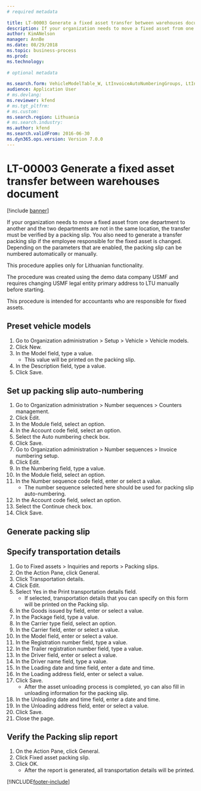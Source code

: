 ```yaml
--- 
# required metadata 
 
title: LT-00003 Generate a fixed asset transfer between warehouses document
description: If your organization needs to move a fixed asset from one department to another and the two departments are not in the same location, the transfer must be verified by a packing slip. 
author: KimANelson
manager: AnnBe 
ms.date: 08/29/2018
ms.topic: business-process 
ms.prod:  
ms.technology:  
 
# optional metadata 
 
ms.search.form: VehicleModelTable_W, LtInvoiceAutoNumberingGroups, LtInvoiceAutonumberingTable, AssetWarehouseTransfer, HcmWorkerLookUp, SysQueryForm, LtAssetPackingSlip, TransportationDocument, LogisticsPostalAddressLookup   
audience: Application User 
# ms.devlang:  
ms.reviewer: kfend
# ms.tgt_pltfrm:  
# ms.custom:  
ms.search.region: Lithuania
# ms.search.industry: 
ms.author: kfend
ms.search.validFrom: 2016-06-30 
ms.dyn365.ops.version: Version 7.0.0 
---
```

# LT-00003 Generate a fixed asset transfer between warehouses document

[!include [banner](../../includes/banner.md)]

If your organization needs to move a fixed asset from one department to another and the two departments are not in the same location, the transfer must be verified by a packing slip. You also need to generate a transfer packing slip if the employee responsible for the fixed asset is changed. Depending on the parameters that are enabled, the packing slip can be numbered automatically or manually.

This procedure applies only for Lithuanian functionality. 

The procedure was created using the demo data company USMF and requires changing USMF legal entity primary address to LTU manually before starting. 

This procedure is intended for accountants who are responsible for fixed assets.


## Preset vehicle models
1. Go to Organization administration > Setup > Vehicle > Vehicle models.
2. Click New.
3. In the Model field, type a value.
    * This value will be printed on the packing slip.  
4. In the Description field, type a value.
5. Click Save.

## Set up packing slip auto-numbering
1. Go to Organization administration > Number sequences > Counters management.
2. Click Edit.
3. In the Module field, select an option.
4. In the Account code field, select an option.
5. Select the Auto numbering check box.
6. Click Save.
7. Go to Organization administration > Number sequences > Invoice numbering setup.
8. Click Edit.
9. In the Numbering field, type a value.
10. In the Module field, select an option.
11. In the Number sequence code field, enter or select a value.
    * The number sequence selected here should be used for packing slip auto-numbering.  
12. In the Account code field, select an option.
13. Select the Continue check box.
14. Click Save.

## Generate packing slip

## Specify transportation details
1. Go to Fixed assets > Inquiries and reports > Packing slips.
2. On the Action Pane, click General.
3. Click Transportation details.
4. Click Edit.
5. Select Yes in the Print transportation details field.
    * If selected, transportation details that you can specify on this form will be printed on the Packing slip.  
6. In the Goods issued by field, enter or select a value.
7. In the Package field, type a value.
8. In the Carrier type field, select an option.
9. In the Carrier field, enter or select a value.
10. In the Model field, enter or select a value.
11. In the Registration number field, type a value.
12. In the Trailer registration number field, type a value.
13. In the Driver field, enter or select a value.
14. In the Driver name field, type a value.
15. In the Loading date and time field, enter a date and time.
16. In the Loading address field, enter or select a value.
17. Click Save.
    * After the asset unloading process is completed, yo can also fill in unloading information for the packing slip.  
18. In the Unloading date and time field, enter a date and time.
19. In the Unloading address field, enter or select a value.
20. Click Save.
21. Close the page.

## Verify the Packing slip report
1. On the Action Pane, click General.
2. Click Fixed asset packing slip.
3. Click OK.
    * After the report is generated, all transportation details will be printed.  



[!INCLUDE[footer-include](../../../includes/footer-banner.md)]